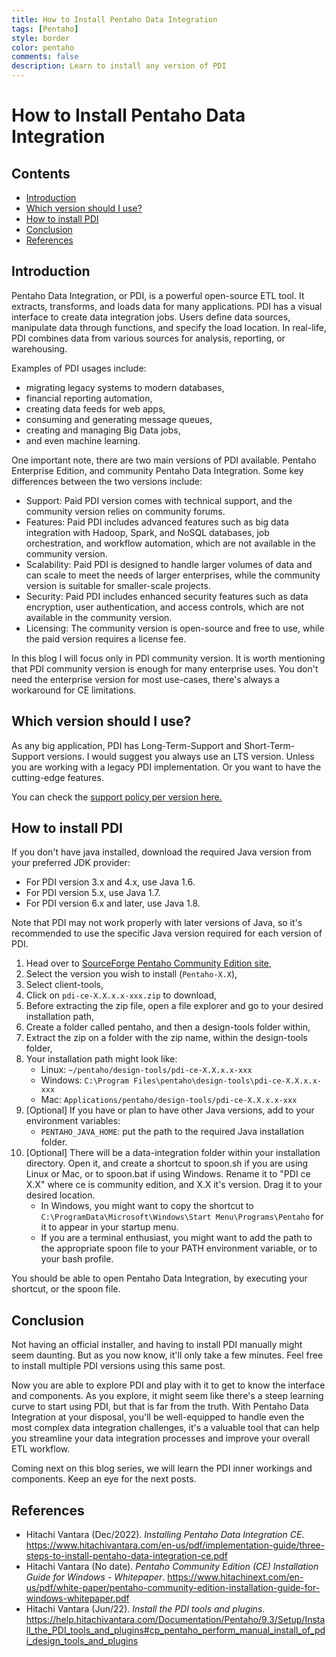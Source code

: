 ```yaml
---
title: How to Install Pentaho Data Integration
tags: [Pentaho]
style: border
color: pentaho
comments: false
description: Learn to install any version of PDI
---
```


# How to Install Pentaho Data Integration

## Contents

- [Introduction](#Introduction)
- [Which version should I use?](#Version)
- [How to install PDI](#Install)
- [Conclusion](#Conclusion)
- [References](#References)

<a name="Introduction"></a>
## Introduction

Pentaho Data Integration, or PDI, is a powerful open-source ETL tool. It extracts, transforms, and loads data for many applications. PDI has a visual interface to create data integration jobs. Users define data sources, manipulate data through functions, and specify the load location. In real-life, PDI combines data from various sources for analysis, reporting, or warehousing.

Examples of PDI usages include:

- migrating legacy systems to modern databases,
- financial reporting automation,
- creating data feeds for web apps,
- consuming and generating message queues,
- creating and managing Big Data jobs,
- and even machine learning.

One important  note, there are two main versions of PDI available. Pentaho Enterprise Edition, and community Pentaho Data Integration. Some key differences between the two versions include:

- Support: Paid PDI version comes with technical support, and the community version relies on community forums.
- Features: Paid PDI includes advanced features such as big data integration with Hadoop, Spark, and NoSQL databases, job orchestration, and workflow automation, which are not available in the community version.
- Scalability: Paid PDI is designed to handle larger volumes of data and can scale to meet the needs of larger enterprises, while the community version is suitable for smaller-scale projects.
- Security: Paid PDI includes enhanced security features such as data encryption, user authentication, and access controls, which are not available in the community version.
- Licensing: The community version is open-source and free to use, while the paid version requires a license fee.

In this blog I will focus only in PDI community version. It is worth mentioning that PDI community version is enough for many enterprise uses. You don't need the enterprise version for most use-cases, there's always a workaround for CE limitations.

<a name="Version"></a>
## Which version should I use?

As any big application, PDI has Long-Term-Support and Short-Term-Support versions. I would suggest you always use an LTS version. Unless you are working with a legacy PDI implementation. Or you want to have the cutting-edge features.

You can check the [support policy per version here.](https://support.pentaho.com/hc/en-us/articles/205789159-Pentaho-Product-Version-End-of-Life-Policy)

<a name="Install"></a>
## How to install PDI

If you don't have java installed, download the required Java version from your preferred JDK provider:

- For PDI version 3.x and 4.x, use Java 1.6.
- For PDI version 5.x, use Java 1.7.
- For PDI version 6.x and later, use Java 1.8.

Note that PDI may not work properly with later versions of Java, so it's recommended to use the specific Java version required for each version of PDI.

1. Head over to [SourceForge Pentaho Community Edition site](https://sourceforge.net/projects/pentaho/files/),
2. Select the version you wish to install (`Pentaho-X.X`),
3. Select client-tools,
4. Click on `pdi-ce-X.X.x.x-xxx.zip` to download,
5. Before extracting the zip file, open a file explorer and go to your desired installation path,
6. Create a folder called pentaho, and then a design-tools folder within,
7. Extract the zip on a folder with the zip name, within the design-tools folder,
8. Your installation path might look like:
   - Linux: `~/pentaho/design-tools/pdi-ce-X.X.x.x-xxx`
   - Windows: `C:\Program Files\pentaho\design-tools\pdi-ce-X.X.x.x-xxx`
   - Mac:  `Applications/pentaho/design-tools/pdi-ce-X.X.x.x-xxx`
9. \[Optional\] If you have or plan to have other Java versions, add to your environment variables:
   - `PENTAHO_JAVA_HOME`: put the path to the required Java installation folder.
10. \[Optional\] There will be a data-integration folder within your installation directory. Open it, and create a shortcut to spoon.sh if you are using Linux or Mac, or to spoon.bat if using Windows. Rename it to "PDI ce X.X" where ce is community edition, and X.X it's version. Drag it to your desired location.
    - In Windows, you might want to copy the shortcut to `C:\ProgramData\Microsoft\Windows\Start Menu\Programs\Pentaho` for it to appear in your startup menu.
    - If you are a terminal enthusiast, you might want to add the path to the appropriate spoon file to your PATH environment variable, or to your bash profile.

You should be able to open Pentaho Data Integration, by executing your shortcut, or the spoon file.

<a name="Conclusion"></a>
## Conclusion

Not having an official installer, and having to install PDI manually might seem daunting. But as you now know, it'll only take a few minutes. Feel free to install multiple PDI versions using this same post.

Now you are able to explore PDI and play with it to get to know the interface and components. As you explore, it might seem like there's a steep learning curve to start using PDI, but that is far from the truth.  With Pentaho Data Integration at your disposal, you'll be well-equipped to handle even the most complex data integration challenges,  it's a valuable tool that can help you streamline your data integration processes and improve your overall ETL workflow.

Coming next on this blog series, we will learn the PDI inner workings and components. Keep an eye for the next posts.

<a name="References"></a>
## References

- Hitachi Vantara (Dec/2022). *Installing Pentaho Data Integration CE*. <https://www.hitachivantara.com/en-us/pdf/implementation-guide/three-steps-to-install-pentaho-data-integration-ce.pdf>
- Hitachi Vantara (No date). *Pentaho Community Edition (CE) Installation Guide for Windows - Whitepaper*. <https://www.hitachinext.com/en-us/pdf/white-paper/pentaho-community-edition-installation-guide-for-windows-whitepaper.pdf>
- Hitachi Vantara (Jun/22). *Install the PDI tools and plugins*. <https://help.hitachivantara.com/Documentation/Pentaho/9.3/Setup/Install_the_PDI_tools_and_plugins#cp_pentaho_perform_manual_install_of_pdi_design_tools_and_plugins>
